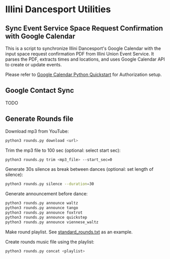 # Illini Dancesport Utilities

## Sync Event Service Space Request Confirmation with Google Calendar

This is a script to synchronize Illini Dancesport's Google Calendar with the input space request confirmation PDF from Illini Union Event Service.
It parses the PDF, extracts times and locations, and uses Google Calendar API to create or update events.

Please refer to [Google Calendar Python
Quickstart](https://developers.google.com/calendar/api/quickstart/python) for
Authorization setup.

## Google Contact Sync

TODO

## Generate Rounds file

Download mp3 from YouTube:

```bash
python3 rounds.py download <url>
```

Trim the mp3 file to 100 sec (optional: select start sec):

```bash
python3 rounds.py trim <mp3_file> --start_sec=0
```

Generate 30s silence as break between dances (optional: set length of silence):

```bash
python3 rounds.py silence --duration=30
```

Generate announcement before dance:

```bash
python3 rounds.py announce waltz
python3 rounds.py announce tango
python3 rounds.py announce foxtrot
python3 rounds.py announce quickstep
python3 rounds.py announce viennese_waltz
```

Make round playlist. See [standard_rounds.txt](standard_rounds.txt) as an example.

Create rounds music file using the playlist:

```bash
python3 rounds.py concat <playlist>
```
